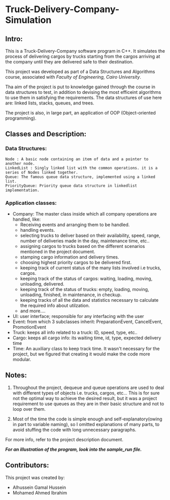    # Truck-Delivery-Company-Simulation

## Intro:

This is a Truck-Delivery-Company software program in C++. It simulates the process of delivering cargos 
by trucks starting from the cargos arriving at the company until they are delivered safe to their destination.

This project was developed as part of a Data Structures and Algorithms course, associated with *Faculty of Engineering, Cairo University*.

Tha aim of the project is put to knowledge gained through the course in data structures to test, in addition to devising the most efficeint algorithms to use them in satisfying the requirements.
The data structures of use here are: linked lists, stacks, queues, and trees.

The project is also, in large part, an application of OOP (Object-oriented programming).

## Classes and Description:
### Data Structures:
    Node : A basic node containing an item of data and a pointer to another node.
    LinkedList : Singly linked list with the common operations. it is a series of Nodes linked together.
    Queue: The famous queue data structure, implemented using a linked list.
    PriorityQueue: Priority queue data structure in linkedlist implementation.
### Application classes:
*    Company: The master class inside which all company operations are handled, like:
        - Receiving events and arranging them to be handled.
        - handling events.
        - selecting trucks to deliver based on their availability, speed, range, number of deliveries made in the day, maintenance time, etc..
        - assigning cargos to trucks based on the different scenarios mentioned in the project document.
        - stamping cargo information and delivery times.
        - choosing highest priority cargos to be delivered first.
        - keeping track of current status of the many lists involved i.e trucks, cargos.
        - keeping track of the status of cargos: waiting, loading, moving, unloading, delivered.
        - keeping track of the status of trucks: empty, loading, moving, unloading, finished, in maintenance, in checkup.
        - keeping tracks of all the data and statistics necessary to calculate the required info about utilzation.
        - and more....
*    UI: user interface; responsible for any interfacing with the user
*    Event: from which 3 subclasses inherit: PreparationEvent, CancelEvent, PromotionEvent
*    Truck: keeps all info related to a truck: ID, speed, type, etc..
*    Cargo: keeps all cargo info: its waiting time, id, type, expected delivery time
*    Time: An auxiliary class to keep track time. It wasn't necessary for the project, but we figured that creating it
    would make the code more modular.

## Notes:

1. Throughout the project, dequeue and queue operations are used to deal with different types of objects
i.e. trucks, cargos, etc... This is for sure not the optimal way to achieve the desired result, 
but it was a project requirement to use queues as they are in their basic structure and not to loop over them.

2. Most of the time the code is simple enough and self-explanatory(owing in part to variable naming), so I omitted
explanations of many parts, to avoid stuffing the code with long unnecessary paragraphs.


For more info, refer to the project description document.

***For an illustration of the program, look into the sample_run file.***

## Contributors:
This project was created by:
*    Alhussein Gamal Hussein 
*    Mohamed Ahmed Ibrahim
